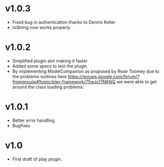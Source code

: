 # v1.0.3

 * Fixed bug in authentication thanks to Dennis Keller
 * toString now works properly

# v1.0.2

 * Simplified plugin alot making it faster
 * Added some specs to test the plugin
 * By implementing ModelCompanion as proposed by Rose Toomey due to the problems outlines here <https://groups.google.com/forum/?fromgroups#!topic/play-framework/75wJs17NKNQ> we were able to get around the class loading problems.

# v1.0.1

 * Better error handling
 * Bugfixes

# v1.0

 * First draft of play plugin.
